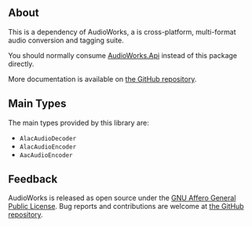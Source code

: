## About

This is a dependency of AudioWorks, a is cross-platform, multi-format audio conversion and tagging suite.

You should normally consume [AudioWorks.Api](https://www.nuget.org/packages/AudioWorks.Api/) instead of this package directly.

More documentation is available on [the GitHub repository](https://github.com/jherby2k/AudioWorks).

## Main Types

The main types provided by this library are:

* `AlacAudioDecoder`
* `AlacAudioEncoder`
* `AacAudioEncoder`

## Feedback

AudioWorks is released as open source under the [GNU Affero General Public License](https://github.com/jherby2k/AudioWorks/blob/main/LICENSE). Bug reports and contributions are welcome at [the GitHub repository](https://github.com/jherby2k/AudioWorks).